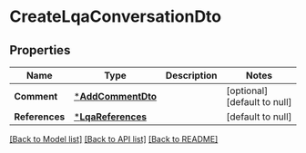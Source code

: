 # CreateLqaConversationDto

## Properties
Name | Type | Description | Notes
------------ | ------------- | ------------- | -------------
**Comment** | [***AddCommentDto**](AddCommentDto.md) |  | [optional] [default to null]
**References** | [***LqaReferences**](LQAReferences.md) |  | [default to null]

[[Back to Model list]](../README.md#documentation-for-models) [[Back to API list]](../README.md#documentation-for-api-endpoints) [[Back to README]](../README.md)


